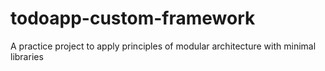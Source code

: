# todoapp-custom-framework
A practice project to apply principles of modular architecture with minimal libraries

